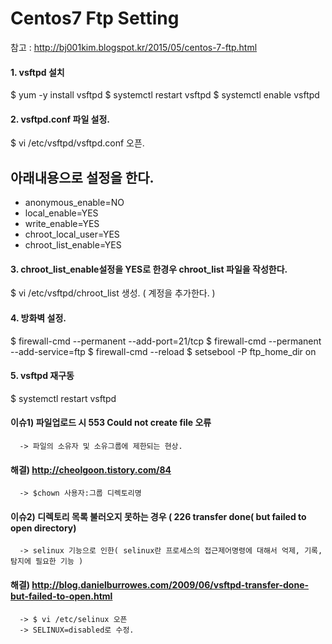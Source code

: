 # Centos7 Ftp Setting

참고 : http://bj001kim.blogspot.kr/2015/05/centos-7-ftp.html

#### 1. vsftpd 설치
   $ yum -y install vsftpd
   $ systemctl restart vsftpd
   $ systemctl enable vsftpd

#### 2. vsftpd.conf 파일 설정.
 $ vi /etc/vsftpd/vsftpd.conf 오픈.

  ## 아래내용으로 설정을 한다. ##
   - anonymous_enable=NO
   - local_enable=YES
   - write_enable=YES
   - chroot_local_user=YES
   - chroot_list_enable=YES

#### 3. chroot_list_enable설정을 YES로 한경우 chroot_list 파일을 작성한다.
   $ vi /etc/vsftpd/chroot_list 생성. ( 계정을 추가한다. )

#### 4. 방화벽 설정.
   $ firewall-cmd --permanent --add-port=21/tcp
   $ firewall-cmd --permanent --add-service=ftp
   $ firewall-cmd --reload
   $ setsebool -P ftp_home_dir on

#### 5. vsftpd 재구동
   $ systemctl restart vsftpd


#### 이슈1) 파일업로드 시 553 Could not create file 오류
      -> 파일의 소유자 및 소유그룹에 제한되는 현상.

#### 해결) http://cheolgoon.tistory.com/84
      -> $chown 사용자:그룹 디렉토리명

#### 이슈2) 디렉토리 목록 불러오지 못하는 경우 ( 226 transfer done( but failed to open directory)
      -> selinux 기능으로 인한( selinux란 프로세스의 접근제어명령에 대해서 억제, 기록, 탐지에 필요한 기능 )

#### 해결) http://blog.danielburrowes.com/2009/06/vsftpd-transfer-done-but-failed-to-open.html
      -> $ vi /etc/selinux 오픈
      -> SELINUX=disabled로 수정.

